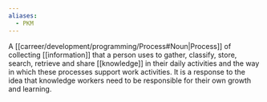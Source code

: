 ```yaml
---
aliases:
  - PKM
---
```

A [[carreer/development/programming/Process#Noun|Process]] of collecting [[information]] that a person uses to gather, classify, store, search, retrieve and share [[knowledge]] in their daily activities and the way in which these processes support work activities. It is a response to the idea that knowledge workers need to be responsible for their own growth and learning.
